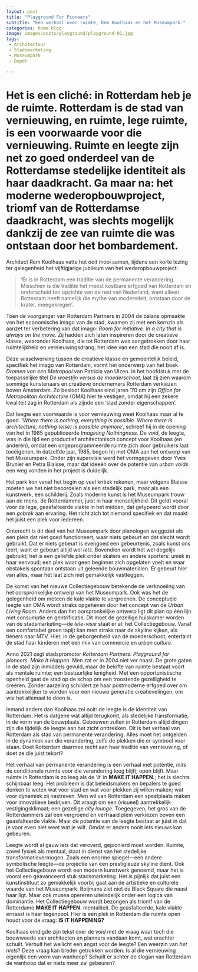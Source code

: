 ```yaml
---
layout: post
title: "Playground For Pioneers"
subtitle: "Een verhaal over ruimte, Rem Koolhaas en het Museumpark."
categories: home blog
image: images/posts/playground/playground-01.jpg
tags:
 - Architectuur 
 - Stadsmarketing
 - Museumpark
 - Depot

---
```


# Het is een cliché: in Rotterdam heb je de ruimte. Rotterdam is de stad van vernieuwing, en ruimte, lege ruimte, is een voorwaarde voor die vernieuwing. Ruimte en leegte zijn net zo goed onderdeel van de Rotterdamse stedelijke identiteit als haar daadkracht. Ga maar na: het moderne wederopbouwproject, triomf van de Rotterdamse daadkracht, was slechts mogelijk dankzij de zee van ruimte die was ontstaan door het bombardement.

Architect Rem Koolhaas vatte het ooit mooi samen, tijdens een korte lezing ter gelegenheid het vijftigjarige jubileum van het wederopbouwproject:

>‘Er is in Rotterdam een traditie van de permanente verandering. Misschien is die traditie het meest kostbare erfgoed van Rotterdam en onderscheid ten opzichte van de rest van Nederland, want alleen Rotterdam heeft namelijk die mythe van moderniteit, ontstaan door de krater, meegekregen’.

Toen de voorganger van Rotterdam Partners in 2004 de balans opmaakte van het economische imago van de stad, kwamen zij met een kernzin als aanzet ter verbetering van dat imago: _Room for initiative. In a city that is always on the move_. Zij hadden zich laten inspireren door de creatieve klasse, waaronder Koolhaas, die tot Rotterdam was aangetrokken door haar ruimtelijkheid en vernieuwingsdrang; het idee van een stad die nooit af is.

Deze wisselwerking tussen de creatieve klasse en gemeentelijk beleid, specifiek het imago van Rotterdam, vormt het onderwerp van het boek _Dromen van een Metropool_ van Patricia van Ulzen. In het hoofdstuk met de toepasselijke titel _De woestijn versus de moederschoot_, laat zij zien waarom sommige kunstenaars en creatieve ondernemers Rotterdam verkiezen boven Amsterdam. Zo besloot Koolhaas eind jaren ‘70 om zijn _Office for Metropolitan Architecture_ (OMA) hier te vestigen, omdat hij een zekere kwaliteit zag in Rotterdam als zijnde een ‘stad zonder eigenschappen’.

Dat leegte een voorwaarde is voor vernieuwing weet Koolhaas maar al te goed. ‘_Where there is nothing, everything is possible. Where there is architecture, nothing (else) is possible anymore_’, schreef hij in de opening van het in 1985 gepubliceerde _Imagining Nothingness_. De _void_, de leegte, was in die tijd een productief architectonisch concept voor Koolhaas (en anderen), omdat een ongeprogrammeerde ruimte zich door gebruikers laat toeëigenen. In datzelfde jaar, 1985, begon hij met OMA aan het ontwerp van het Museumpark. Onder zijn supervisie werd het vormgegeven door Yves Brunier en Petra Blaisse, maar dat ideeën over de potentie van _urban voids_ een weg vonden in het project is duidelijk.

Het park kon vanaf het begin op veel kritiek rekenen, maar volgens Blaisse moeten we het niet beoordelen als een stedelijk park, maar als een kunstwerk, een schilderij. Zoals moderne kunst is het Museumpark trouw aan de mens, de Rotterdammer, juist in haar <style font-style="italic">on</style>menselijkheid. Dit geldt vooral voor de lege, geasfalteerde vlakte in het midden, dat getypeerd wordt door een _gebrek_ aan ervaring. Het richt zich tot niemand specifiek en dat maakt het juist een plek voor iedereen.

Onterecht is dit deel van het Museumpark door planologen weggezet als een plein dat niet goed functioneert, waar niets gebeurt en dat slecht wordt gebruikt. Dat er niets gebeurt is evengoed een gebeurtenis, zoals kunst ons leert, want er gebeurt altijd wel _iets_. Bovendien wordt het wel degelijk gebruikt; het is een geliefde plek onder skaters en andere sporters: uniek in haar eenvoud; een plek waar geen beginner zich opgelaten voelt en waar obstakels spontaan ontstaan uit geleende bouwmaterialen. Er gebeurt hier van alles, maar het laat zich niet gemakkelijk vastleggen.

De komst van het nieuwe Collectiegebouw betekende de verknoeiing van het oorspronkelijke ontwerp van het Museumpark. Ook was het de gelegenheid om meteen de kale vlakte te vergroenen. De conceptuele leegte van OMA wordt straks opgeheven door het concept van de _Urban Living Room_. Anders dan het oorspronkelijke ontwerp ligt dit plan op één lijn met consumptie en gentrificatie. Dit moet de gezellige huiskamer worden van de stadsmarketing—de _tele-visie_ staat er al: het Collectiegebouw. Vanaf een comfortabel groen tapijt kan men straks naar de skyline kijken, als tieners naar MTV. Hier, in de geborgenheid van de moederschoot, entertaint de stad haar kinderen met een mix van commercie en _urban culture_.

Anno 2021 zegt stadspromotor _Rotterdam Partners: Playground for pioneers. Make It Happen_. Men zat er in 2004 niet ver naast. De grote gaten in de stad zijn inmiddels gevuld, maar de belofte van ruimte bestaat voort als mentale ruimte; een bestuurlijke lenigheid. Met een opportunistische openheid gaat de stad op de schop om een troostende gezelligheid te creëren. Zonder aarzeling schildert ze haar postmoderne erfgoed over om aantrekkelijker te worden voor een nieuwe generatie creatievelingen, om wie het allemaal te doen is. 

Iemand anders dan Koolhaas zei ooit: de leegte is de identiteit van Rotterdam. Het is datgene wat altijd terugkomt, als stedelijke transformatie, in de vorm van de bouwplaats. Gebouwen zullen in Rotterdam altijd dingen zijn die tijdelijk de leegte aan het zicht onttrekken. Dit is het verhaal van Rotterdam als stad van permanente verandering. Alles moet het ontgelden in de dynamiek van die verandering, zelfs de plekken die er symbool voor staan. Doet Rotterdam daarmee recht aan haar traditie van vernieuwing, of doet ze die juist tekort?

Het verhaal van permanente verandering is een verhaal met potentie, _mits_ de conditionele ruimte voor die verandering leeg blijft; open blijft. Maar ruimte in Rotterdam is zo leeg als de ‘_it_’ in **MAKE IT HAPPEN.**; het is slechts schijnbaar leeg. Het probleem is dat beleidsmakers en bepalers te goed denken te weten wat voor stad en wat voor plekken zij willen maken; wat voor dynamiek zij nastreven. Men wil van Rotterdam een speelplaats maken voor innovatieve bedrijven. Dit vraagt om een (visueel) aantrekkelijk vestigingsklimaat; een gezellige _city lounge_. Toegegeven, het gros van de Rotterdammers zal een vergroend en verfraaid plein verkiezen boven een geasfalteerde vlakte. Maar de potentie van de leegte bestaat er juist in dat je voor even niet weet wat je wilt. Omdat er anders nooit iets nieuws kan gebeuren.

Leegte wordt al gauw iets dat veroverd, gepionierd moet worden. Ruimte, zowel fysiek als mentaal, staat in dienst van het stedelijke transformatievermogen. Zoals een enorme spiegel—een andere symbolische leegte—de projectie van een prestigieuze skyline dient. Ook het Collectiegebouw wordt een modern kunstwerk genoemd, maar het is vooral een geavanceerd stuk stadsmarketing. Het is pijnlijk dat juist een kunstinstituut zo gemakkelijk voorbij gaat aan de artistieke en culturele waarde van het Museumpark. Boijmans ziet niet de Black Square die naast haar ligt. Maar ook musea opereren uiteindelijk onder een logica van dominantie. Het Collectiegebouw wordt bezongen als triomf van de Rotterdame **MAKE IT HAPPEN.** mentaliteit. De geasfalteerde, kale vlakte ernaast is haar tegenpool. Hier is een plek in Rotterdam die ruimte open houdt voor de vraag: **IS IT HAPPENING?**

Koolhaas eindigde zijn tekst over de _void_ met de vraag waar toch die bouwwoede van architecten en planners vandaan komt, wat erachter schuilt. Verhult het wellicht een angst voor de leegte? Een weerzin van _het niets_? Deze vraag kan breder getrokken worden: Is al die vernieuwing eigenlijk een vorm van wanhoop? Schuilt er achter de slogan van Rotterdam de wanhoop dat er niets meer zal gebeuren?
